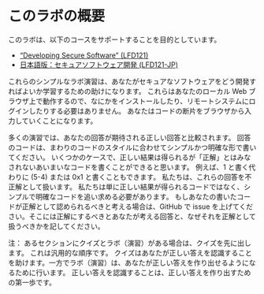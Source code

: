 # このラボの概要

このラボは、以下のコースをサポートすることを目的としています。

* [“Developing Secure Software” (LFD121)](https://training.linuxfoundation.org/training/developing-secure-software-lfd121/)
* [日本語版：セキュアソフトウェア開発 (LFD121-JP)](https://training.linuxfoundation.org/ja/training/developing-secure-software-lfd121-jp/)

これらのシンプルなラボ演習は、あなたがセキュアなソフトウェアをどう開発すればよいか学習するための助けになります。
これらはあなたのローカル Web ブラウザ上で動作するので、なにかをインストールしたり、リモートシステムにログインしたりする必要はありません。
あなたはコードの断片をブラウザから入力していくことになります。

多くの演習では、あなたの回答が期待される正しい回答と比較されます。
回答のコードは、まわりのコードのスタイルに合わせてシンプルかつ明確な形で書いてください。
いくつかのケースで、正しい結果は得られるが「正解」とはみなされないあいまいなコードを書くことができると思います。
例えば、1 と書く代わりに (5-4) または 0x1 と書くこともできます。
私たちは、これらの回答を不正解として扱います。
私たちは単に正しい結果が得られるコードではなく、シンプルで明確なコードを追い求める必要があります。
もしあなたの書いたコードが正解として認められるべきと考える場合は、GitHub で issue を上げてください。そこには正解にするべきとあなたが考える回答と、なぜそれを正解として扱うべきかを記してください。

注： あるセクションにクイズとラボ（演習）がある場合は、クイズを先に出します。
これは汎用的な順序です。
クイズはあなたが正しい答えを認識することを助けます。一方でラボ（演習）は、あなたが正しい答えを作り出せるようになるために行います。
正しい答えを認識することは、正しい答えを作り出すための第一歩です。
